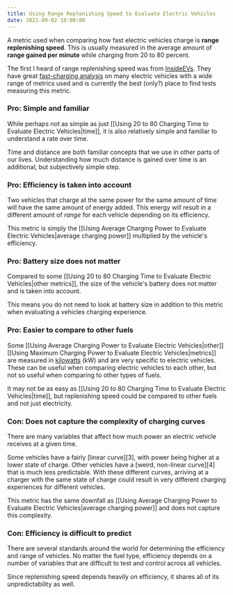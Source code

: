 ```yaml
---
title: Using Range Replenishing Speed to Evaluate Electric Vehicles
date: 2021-09-02 18:00:00
---
```


A metric used when comparing how fast electric vehicles charge is **range replenishing speed**. This is usually measured in the average amount of **range gained per minute** while charging from 20 to 80 percent.

The first I heard of range replenishing speed was from [InsideEVs][1]. They have great [fast-charging analysis][2] on many electric vehicles with a wide range of metrics used and is currently the best (only?) place to find tests measuring this metric.

### Pro: Simple and familiar
While perhaps not as simple as just [[Using 20 to 80 Charging Time to Evaluate Electric Vehicles|time]], it is also relatively simple and familiar to understand a rate over time.

Time and distance are both familiar concepts that we use in other parts of our lives. Understanding how much distance is gained over time is an additional, but subjectively simple step.

### Pro: Efficiency is taken into account
Two vehicles that charge at the same power for the same amount of time will have the same amount of energy added. This energy will result in a different amount of _range_ for each vehicle depending on its efficiency.

This metric is simply the [[Using Average Charging Power to Evaluate Electric Vehicles|average charging power]] multiplied by the vehicle's efficiency.

### Pro: Battery size does not matter
Compared to some [[Using 20 to 80 Charging Time to Evaluate Electric Vehicles|other metrics]], the size of the vehicle's battery does not matter and is taken into account.

This means you do not need to look at battery size in addition to this metric when evaluating a vehicles charging experience.

### Pro: Easier to compare to other fuels
Some [[Using Average Charging Power to Evaluate Electric Vehicles|other]] [[Using Maximum Charging Power to Evaluate Electric Vehicles|metrics]] are measured in [kilowatts][1] (kW) and are very specific to electric vehicles. These can be useful when comparing electric vehicles to each other, but not so useful when comparing to other types of fuels.

It may not be as easy as [[Using 20 to 80 Charging Time to Evaluate Electric Vehicles|time]], but replenishing speed could be compared to other fuels and not just electricity.

### Con: Does not capture the complexity of charging curves
There are many variables that affect how much power an electric vehicle receives at a given time.

Some vehicles have a fairly [linear curve][3], with power being higher at a lower state of charge. Other vehicles have a [weird, non-linear curve][4] that is much less predictable. With these different curves, arriving at a charger with the same state of charge could result in very different charging experiences for different vehicles.

This metric has the same downfall as [[Using Average Charging Power to Evaluate Electric Vehicles|average charging power]] and does not capture this complexity.

### Con: Efficiency is difficult to predict
There are several standards around the world for determining the efficiency and range of vehicles. No matter the fuel type, efficiency depends on a number of variables that are difficult to test and control across all vehicles.

Since replenishing speed depends heavily on efficiency, it shares all of its unpredictability as well.

[1]: https://insideevs.com
[2]: https://insideevs.com/tag/fast-charging-analysis/